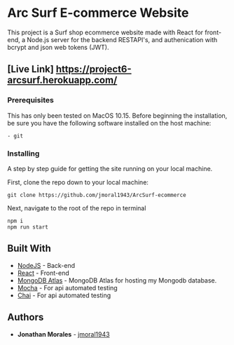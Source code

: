 # Arc Surf E-commerce Website

This project is a Surf shop ecommerce website made with React for front-end, a Node.js server for the backend RESTAPI's, and authenication with bcrypt and json web tokens (JWT).

## [Live Link] https://project6-arcsurf.herokuapp.com/

### Prerequisites

This has only been tested on MacOS 10.15.
Before beginning the installation, be sure you have the following software installed on the host machine:

```
- git
```

### Installing

A step by step guide for getting the site running on your local machine.

First, clone the repo down to your local machine:

```
git clone https://github.com/jmoral1943/ArcSurf-ecommerce
```

Next, navigate to the root of the repo in terminal

```
npm i
npm run start
```

## Built With

- [NodeJS](https://nodejs.org/en/) - Back-end
- [React](https://reactjs.org/) - Front-end
- [MongoDB Atlas](https://www.mongodb.com/cloud/atlas) - MongoDB Atlas for hosting my Mongodb database.
- [Mocha](https://mochajs.org/) - For api automated testing
- [Chai](https://www.chaijs.com/) - For api automated testing

## Authors

- **Jonathan Morales**  - [jmoral1943](https://github.com/jmoral1943)
